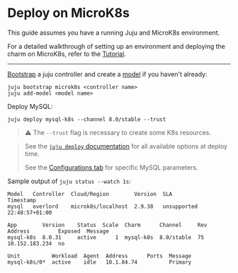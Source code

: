 # Deploy on MicroK8s

This guide assumes you have a running Juju and MicroK8s environment. 

For a detailed walkthrough of setting up an environment and deploying the charm on MicroK8s, refer to the [Tutorial](/t/9677).

--- 

[Bootstrap](https://juju.is/docs/juju/juju-bootstrap) a juju controller and create a [model](https://juju.is/docs/juju/juju-add-model) if you haven't already:
```shell
juju bootstrap microk8s <controller name>
juju add-model <model name>
```

Deploy MySQL:
```shell
juju deploy mysql-k8s --channel 8.0/stable --trust
```
> :warning: The `--trust` flag is necessary to create some K8s resources.

> See the [`juju deploy` documentation](https://juju.is/docs/juju/juju-deploy) for all available options at deploy time.
> 
> See the [Configurations tab](https://charmhub.io/mysql/configurations) for specific MySQL parameters.

Sample output of `juju status --watch 1s`:
```shell
Model   Controller  Cloud/Region        Version  SLA          Timestamp
mysql   overlord    microk8s/localhost  2.9.38   unsupported  22:48:57+01:00

App        Version    Status  Scale  Charm      Channel     Rev  Address         Exposed  Message
mysql-k8s  8.0.31     active      1  mysql-k8s  8.0/stable  75   10.152.183.234  no       

Unit          Workload  Agent  Address      Ports  Message
mysql-k8s/0*  active    idle   10.1.84.74          Primary
```